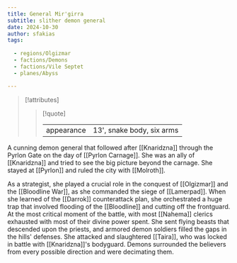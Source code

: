 ```yaml
---
title: General Mir'girra
subtitle: slither demon general
date: 2024-10-30
author: sfakias
tags:
  
  - regions/Olgizmar
  - factions/Demons
  - factions/Vile Septet
  - planes/Abyss

---
```

> [!attributes]
> 
> > [!quote]
> >
> > | | |
> > | --- | --- |
> > | appearance | 13', snake body, six arms |

A cunning demon general that followed after [[Knaridzna]] through the Pyrlon Gate on the day of [[Pyrlon Carnage]]. She was an ally of [[Knaridzna]] and tried to see the big picture beyond the carnage. She stayed at [[Pyrlon]] and ruled the city with [[Molroth]].

As a strategist, she played a crucial role in the conquest of [[Olgizmar]] and the [[Bloodline War]], as she commanded the siege of [[Lamerpad]]. When she learned of the [[Darrok]] counterattack plan, she orchestrated a huge trap that involved flooding of the [[Bloodline]] and cutting off the frontguard. At the most critical moment of the battle, with most [[Nahema]] clerics exhausted with most of their divine power spent. She sent flying beasts that descended upon the priests, and armored demon soldiers filled the gaps in the hills' defenses. She attacked and slaughtered [[Taira]], who was locked in battle with [[Knaridzna]]'s bodyguard. Demons surrounded the believers from every possible direction and were decimating them.
